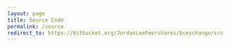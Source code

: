 ```yaml
---
layout: page
title: Source Code
permalink: /source
redirect_to: https://bitbucket.org/JordanLeePeershares/bcexchange/src
---
```


